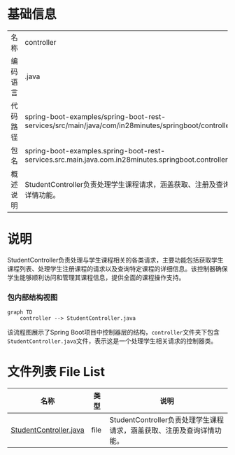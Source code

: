 # 基础信息

|      |      |
|------|------|
| 名称 | controller |
| 编码语言 | .java |
| 代码路径 | spring-boot-examples/spring-boot-rest-services/src/main/java/com/in28minutes/springboot/controller |
| 包名 | spring-boot-examples.spring-boot-rest-services.src.main.java.com.in28minutes.springboot.controller |
| 概述说明 | StudentController负责处理学生课程请求，涵盖获取、注册及查询详情功能。 |

# 说明

StudentController负责处理与学生课程相关的各类请求，主要功能包括获取学生课程列表、处理学生注册课程的请求以及查询特定课程的详细信息。该控制器确保学生能够顺利访问和管理其课程信息，提供全面的课程操作支持。


### 包内部结构视图

```mermaid
graph TD
    controller --> StudentController.java
```

该流程图展示了Spring Boot项目中控制器层的结构，`controller`文件夹下包含`StudentController.java`文件，表示这是一个处理学生相关请求的控制器类。

# 文件列表 File List

| 名称   | 类型  | 说明 |
|-------|------|-------------|
| [StudentController.java](StudentController.md) | file | StudentController负责处理学生课程请求，涵盖获取、注册及查询详情功能。 |


